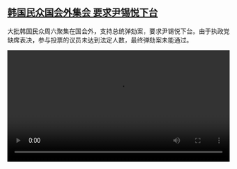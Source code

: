 <!--1733827624000-->
[韩国民众国会外集会 要求尹锡悦下台](https://www.dw.com/zh/%E9%9F%A9%E5%9B%BD%E6%B0%91%E4%BC%97%E5%9B%BD%E4%BC%9A%E5%A4%96%E9%9B%86%E4%BC%9A%20%E8%A6%81%E6%B1%82%E5%B0%B9%E9%94%A1%E6%82%A6%E4%B8%8B%E5%8F%B0/a-70991279)
------

<p>大批韩国民众周六聚集在国会外，支持总统弹劾案，要求尹锡悦下台。由于执政党缺席表决，参与投票的议员未达到法定人数，最终弹劾案未能通过。</small></p><video src="https://tvdownloaddw-a.akamaihd.net/vps/webvideos/CHI/2024/DWVG/DWVGCHI241207_skoreaprotest-2_01IMW_AVC_480x270.mp4" controls style="width:100%"></video>
